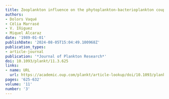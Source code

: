 ```yaml
---
title: Zooplankton influence on the phytoplankton-bacterioplankton coupling
authors:
- Dolors Vaqué
- Cèlia Marrasé
- V. Iñiguez
- Miquel Alcaraz
date: '1989-01-01'
publishDate: '2024-08-05T15:04:49.100968Z'
publication_types:
- article-journal
publication: '*Journal of Plankton Research*'
doi: 10.1093/plankt/11.3.625
links:
- name: URL
  url: https://academic.oup.com/plankt/article-lookup/doi/10.1093/plankt/11.3.625
pages: '625-632'
volume: '11'
number: '3'
---
```

